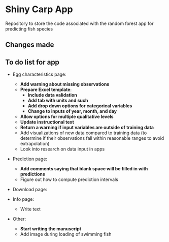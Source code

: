
# Shiny Carp App

Repository to store the code associated with the random forest app for
predicting fish species

## Changes made

## To do list for app

  - Egg characteristics page:
    
      - **Add warning about missing observations**
      - **Prepare Excel template**:
          - **Include data validation**
          - **Add tab with units and such**
          - **Add drop down options for categorical variables**
          - **Change to inputs of year, month, and day**
      - **Allow options for multiple qualitative levels**
      - **Update instructional text**
      - **Return a warning if input variables are outside of training
        data**
      - Add visualizations of new data compared to training data (to
        determine if their observations fall within reasonable ranges to
        avoid extrapolation)
      - Look into research on data input in apps

  - Prediction page:
    
      - **Add comments saying that blank space will be filled in with
        predictions**
      - Figure out how to compute prediction intervals

  - Download page:

  - Info page:
    
      - Write text

  - Other:
    
      - **Start writing the manuscript**
      - Add image during loading of swimming fish
